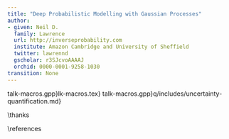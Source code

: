 ```yaml
---
title: "Deep Probabilistic Modelling with Gaussian Processes"
author:
- given: Neil D.
  family: Lawrence
  url: http://inverseprobability.com
  institute: Amazon Cambridge and University of Sheffield
  twitter: lawrennd
  gscholar: r3SJcvoAAAAJ
  orchid: 0000-0001-9258-1030
transition: None
---
```



talk-macros.gpp}lk-macros.tex}
talk-macros.gpp}q/includes/uncertainty-quantification.md}

\thanks

\references
